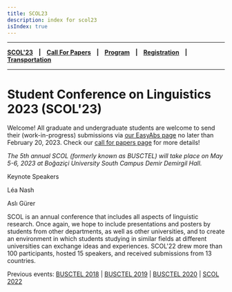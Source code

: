 ```yaml
---
title: SCOL23
description: index for scol23
isIndex: true
---
```


---

**[SCOL'23][scol23] ‎ ‎ ‎ | ‎ ‎ ‎ [Call For Papers][cfp] ‎ ‎ ‎ | ‎ ‎ ‎ [Program][prog] ‎ ‎ ‎ | ‎ ‎ ‎ [Registration][reg] ‎ ‎ ‎ | ‎ ‎ ‎ [Transportation][tp]**

---

# Student Conference on Linguistics 2023 (SCOL'23)

Welcome! All graduate and undergraduate students are welcome to send their (work-in-progress) submissions via [our EasyAbs page](http://linguistlist.org/easyabs/scol2023) no later than February 20, 2023. Check our [call for papers page][cfp] for more details!

*The 5th annual SCOL (formerly known as BUSCTEL) will take place on May 5-6, 2023 at Boğaziçi University South Campus Demir Demirgil Hall.*


Keynote Speakers

Léa Nash

Aslı Gürer

SCOL is an annual conference that includes all aspects of linguistic research. Once again, we hope to include presentations and posters by students from other departments, as well as other universities, and to create an environment in which students studying in similar fields at different universities can exchange ideas and experiences. SCOL'22 drew more than 100 participants, hosted 15 speakers, and received submissions from 13 countries.


Previous events: [BUSCTEL 2018](/events/busctel18) | [BUSCTEL 2019](/events/busctel19) | [BUSCTEL 2020](/events/busctel20) | [SCOL 2022](/scol/22)


[tp]: /scol/23/transportation
[reg]: /scol/23/registration
[scol23]: /scol/23
[cfp]: /scol/23/callforpapers
[prog]: /scol/23/program

